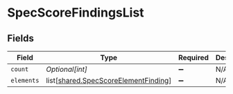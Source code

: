 # SpecScoreFindingsList


## Fields

| Field                                                                                      | Type                                                                                       | Required                                                                                   | Description                                                                                |
| ------------------------------------------------------------------------------------------ | ------------------------------------------------------------------------------------------ | ------------------------------------------------------------------------------------------ | ------------------------------------------------------------------------------------------ |
| `count`                                                                                    | *Optional[int]*                                                                            | :heavy_minus_sign:                                                                         | N/A                                                                                        |
| `elements`                                                                                 | list[[shared.SpecScoreElementFinding](undefined/models/shared/specscoreelementfinding.md)] | :heavy_minus_sign:                                                                         | N/A                                                                                        |